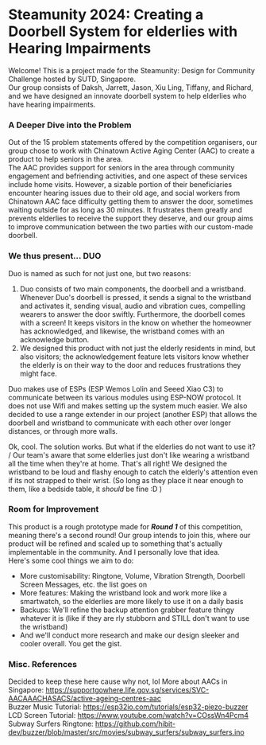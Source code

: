 # Steamunity 2024: Creating a Doorbell System for elderlies with Hearing Impairments
Welcome! This is a project made for the Steamunity: Design for Community Challenge hosted by SUTD, Singapore. \
Our group consists of Daksh, Jarrett, Jason, Xiu Ling, Tiffany, and Richard, and we have designed an innovate doorbell system to help elderlies who have hearing impairments.

### A Deeper Dive into the Problem
Out of the 15 problem statements offered by the competition organisers, our group chose to work with Chinatown Active Aging Center (AAC) to create a product to help seniors in the area. \
The AAC provides support for seniors in the area through community engagement and befriending activities, and one aspect of these services include home visits. However, a sizable portion of their beneficiaries encounter hearing issues due to their old age, and social workers from Chinatown AAC face difficulty getting them to answer the door, sometimes waiting outside for as long as 30 minutes. It frustrates them greatly and prevents elderlies to receive the support they deserve, and our group aims to improve communication between the two parties with our custom-made doorbell.

### We thus present... DUO
Duo is named as such for not just one, but two reasons:
1. Duo consists of two main components, the doorbell and a wristband. Whenever Duo's doorbell is pressed, it sends a signal to the wristband and activates it, sending visual, audio and vibration cues, compelling wearers to answer the door swiftly. Furthermore, the doorbell comes with a screen! It keeps visitors in the know on whether the homeowner has acknowledged, and likewise, the wristband comes with an acknowledge button. 
2. We designed this product with not just the elderly residents in mind, but also visitors; the acknowledgement feature lets visitors know whether the elderly is on their way to the door and reduces frustrations they might face.

Duo makes use of ESPs (ESP Wemos Lolin and Seeed Xiao C3) to communicate between its various modules using ESP-NOW protocol. It does not use Wifi and makes setting up the system much easier. We also decided to use a range extender in our project (another ESP) that allows the doorbell and wristband to communicate with each other over longer distances, or through more walls.

Ok, cool. The solution works. But what if the elderlies do not want to use it? /
Our team's aware that some elderlies just don't like wearing a wristband all the time when they're at home. That's all right! We designed the wristband to be loud and flashy enough to catch the elderly's attention even if its not strapped to their wrist. (So long as they place it near enough to them, like a bedside table, it _should_ be fine :D )

### Room for Improvement
This product is a rough prototype made for ***Round 1*** of this competition, meaning there's a second round! Our group intends to join this, where our product will be refined and scaled up to something that's actually implementable in the community. And I personally love that idea. \
Here's some cool things we aim to do:
- More customisability: Ringtone, Volume, Vibration Strength, Doorbell Screen Messages, etc. the list goes on
- More features: Making the wristband look and work more like a smartwatch, so the elderlies are more likely to use it on a daily basis
- Backups: We'll refine the backup attention grabber feature thingy whatever it is (like if they are rly stubborn and STILL don't want to use the wristband)
- And we'll conduct more research and make our design sleeker and cooler overall.
You get the gist.

### Misc. References
Decided to keep these here cause why not, lol
More about AACs in Singapore: https://supportgowhere.life.gov.sg/services/SVC-AACAAACHASACS/active-ageing-centres-aac \
Buzzer Music Tutorial: https://esp32io.com/tutorials/esp32-piezo-buzzer \
LCD Screen Tutorial: https://www.youtube.com/watch?v=COssWn4Pcm4 \
Subway Surfers Ringtone: https://github.com/hibit-dev/buzzer/blob/master/src/movies/subway_surfers/subway_surfers.ino
